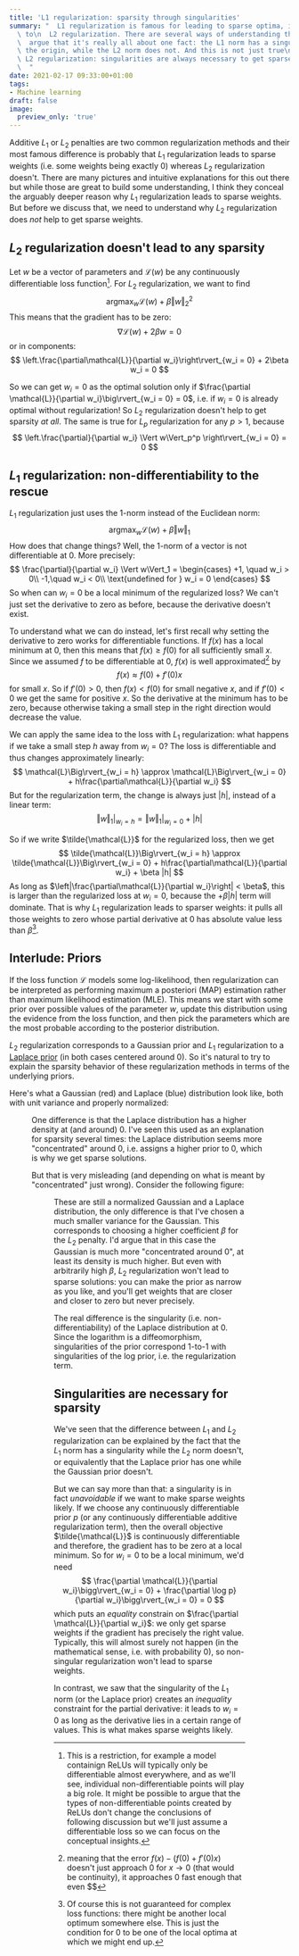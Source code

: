```yaml
---
title: 'L1 regularization: sparsity through singularities'
summary: "  L1 regularization is famous for leading to sparse optima, in contrast\
  \ to\n  L2 regularization. There are several ways of understanding this but I'll\n\
  \  argue that it's really all about one fact: the L1 norm has a singularity\n  at\
  \ the origin, while the L2 norm does not. And this is not just true\n  for L1 and\
  \ L2 regularization: singularities are always necessary to get sparse weights.\n\
  \  "
date: 2021-02-17 09:33:00+01:00
tags:
- Machine learning
draft: false
image:
  preview_only: 'true'
---
```


<script>
	import Figure from '$lib/components/Figure.svelte';
</script>

Additive $L_1$ or $L_2$ penalties are two common regularization methods
and their most famous difference is probably that $L_1$ regularization
leads to sparse weights (i.e. some weights being exactly 0) whereas $L_2$
regularization doesn't. There are many pictures and intuitive explanations
for this out there but while those are great to build some understanding,
I think they conceal the arguably deeper reason why $L_1$ regularization
leads to sparse weights. But before we discuss that, we need to understand
why $L_2$ regularization does _not_ help to get sparse weights.


## $L_2$ regularization doesn't lead to any sparsity

Let $w$ be a vector of parameters and $\mathcal{L}(w)$ be any continuously
differentiable loss function[^1].
For $L_2$ regularization, we want to find
$$
\operatorname*{argmax}_w \mathcal{L}(w) + \beta\Vert w\Vert_2^2
$$
This means that the gradient has to be zero:
$$
\nabla \mathcal{L}(w) + 2\beta w = 0
$$
or in components:
$$
\left.\frac{\partial\mathcal{L}}{\partial w_i}\right\rvert_{w_i = 0} + 2\beta w_i = 0
$$

So we can get $w_i = 0$ as the optimal solution only if $\frac{\partial \mathcal{L}}{\partial w_i}\big\rvert_{w_i = 0} = 0$,
i.e. if $w_i = 0$ is already optimal without regularization! So $L_2$ regularization
doesn't help to get sparsity _at all_. The same is true for $L_p$ regularization for
any $p > 1$, because
$$
\left.\frac{\partial}{\partial w_i} \Vert w\Vert_p^p \right\rvert_{w_i = 0} = 0
$$


## $L_1$ regularization: non-differentiability to the rescue

$L_1$ regularization just uses the 1-norm instead of the Euclidean
norm:
$$
\operatorname*{argmax}_w \mathcal{L}(w) + \beta\Vert w\Vert_1
$$
How does that change things? Well, the 1-norm of a vector is not
differentiable at 0. More precisely:
$$
\frac{\partial}{\partial w_i} \Vert w\Vert_1 = \begin{cases}
+1, \quad w_i > 0\\
-1,\quad w_i < 0\\
\text{undefined for } w_i = 0
\end{cases}
$$
So when can $w_i = 0$ be a local minimum of the regularized loss? We can't just
set the derivative to zero as before, because the derivative doesn't exist.

To understand what we can do instead, let's first recall why setting the derivative
to zero works for differentiable functions. If $f(x)$ has a local minimum
at 0, then this means that $f(x) \geq f(0)$ for all sufficiently small $x$.
Since we assumed $f$ to be differentiable at $0$, $f(x)$ is well approximated[^2]
by
$$
f(x) \approx f(0) + f'(0)x
$$
for small $x$. So if $f'(0) > 0$, then $f(x) < f(0)$ for small negative $x$,
and if $f'(0) < 0$ we get the same for positive $x$. So the derivative at
the minimum has to be zero, because otherwise taking a small step in the right
direction would decrease the value.

We can apply the same idea to the loss with $L_1$ regularization: what happens
if we take a small step $h$ away from $w_i = 0$? The loss is differentiable
and thus changes approximately linearly:
$$
\mathcal{L}\Big\rvert_{w_i = h} \approx \mathcal{L}\Big\rvert_{w_i = 0} + h\frac{\partial\mathcal{L}}{\partial w_i}
$$
But for the regularization term, the change is always just $|h|$, instead
of a linear term:
$$
\Vert w\Vert_1 \bigg\rvert_{w_i = h} = \Vert w \Vert_1\bigg\rvert_{w_i = 0} + |h|
$$

So if we write $\tilde{\mathcal{L}}$ for the regularized loss, then we get
$$
\tilde{\mathcal{L}}\Big\rvert_{w_i = h} \approx \tilde{\mathcal{L}}\Big\rvert_{w_i = 0} + h\frac{\partial\mathcal{L}}{\partial w_i} + \beta |h|
$$
As long as $\left|\frac{\partial\mathcal{L}}{\partial w_i}\right| < \beta$,
this is larger than the regularized loss at $w_i = 0$, because
the $+ \beta |h|$ term will dominate. That is why $L_1$ regularization
leads to sparser weights: it pulls all those weights to zero whose
partial derivative at 0 has absolute value less than $\beta$[^3].


## Interlude: Priors

If the loss function $\mathcal{L}$ models some log-likelihood, then
regularization can be interpreted as performing maximum a posteriori (MAP) estimation
rather than maximum likelihood estimation (MLE). This means we start with some
prior over possible values of the parameter $w$, update this distribution
using the evidence from the loss function, and then pick the parameters
which are the most probable according to the posterior distribution.

$L_2$ regularization corresponds to a Gaussian prior and $L_1$ regularization
to a [Laplace prior](https://en.wikipedia.org/wiki/Laplace%5Fdistribution) (in both cases centered around 0). So it's natural to
try to explain the sparsity behavior of these regularization methods
in terms of the underlying priors.

Here's what a Gaussian (red) and Laplace (blue) distribution look like, both with
unit variance and properly normalized:

<Figure src="./gaussian_laplace.png" caption="Figure 1: Gaussian and Laplace distribution with unit variance (created using <https://www.desmos.com/>)" />

One difference is that the Laplace distribution has a higher density
at (and around) 0. I've seen this used as an explanation for sparsity several times:
the Laplace distribution seems more "concentrated" around 0, i.e. assigns a higher
prior to 0, which is why we get sparse solutions.

But that is very misleading (and depending on what is meant by "concentrated" just wrong). Consider the following
figure:

<Figure src="./narrow_gaussian_laplace.png" caption="Figure 2: Narrower Gaussian" />

These are still a normalized Gaussian and a Laplace distribution, the only difference is that
I've chosen a much smaller variance for the Gaussian. This corresponds to
choosing a higher coefficient $\beta$ for the $L_2$ penalty. I'd argue that in this case the Gaussian is much more
"concentrated around 0", at least its density is much higher. But even with arbitrarily
high $\beta$, $L_2$ regularization won't lead to sparse solutions: you can make
the prior as narrow as you like, and you'll get weights that are closer and closer to
zero but never precisely.

The real difference is the singularity (i.e. non-differentiability) of the Laplace distribution
at 0. Since the logarithm is a diffeomorphism, singularities of the prior correspond
1-to-1 with singularities of the log prior, i.e. the regularization term.


## Singularities are necessary for sparsity

We've seen that the difference between $L_1$ and $L_2$ regularization can be explained
by the fact that the $L_1$ norm has a singularity while the $L_2$ norm doesn't, or equivalently
that the Laplace prior has one while the Gaussian prior doesn't.

But we can say more than that: a singularity is in fact _unavoidable_ if we want to make sparse weights likely.
If we choose any continuously differentiable prior $p$ (or any continuously differentiable
additive regularization term), then the overall objective $\tilde{\mathcal{L}}$ is
continuously differentiable and therefore, the gradient has to be zero at a local minimum.
So for $w_i = 0$ to be a local minimum, we'd need
$$
\frac{\partial \mathcal{L}}{\partial w_i}\bigg\rvert_{w_i = 0} + \frac{\partial \log p}{\partial w_i}\bigg\rvert_{w_i = 0} = 0
$$
which puts an _equality_ constrain on $\frac{\partial \mathcal{L}}{\partial w_i}$: we only
get sparse weights if the gradient has precisely the right value. Typically, this will
almost surely not happen (in the mathematical sense, i.e. with probability 0), so non-singular
regularization won't lead to sparse weights.

In contrast, we saw that
the singularity of the $L_1$ norm (or the Laplace prior) creates an _inequality_ constraint
for the partial derivative: it leads to $w_i = 0$ as long as the derivative lies in a certain
range of values. This is what makes sparse weights likely.

[^1]: This is a restriction, for example a model containign ReLUs will typically only be differentiable almost everywhere, and as we'll see, individual non-differentiable points will play a big role. It might be possible to argue that the types of non-differentiable points created by ReLUs don't change the conclusions of following discussion but we'll just assume a differentiable loss so we can focus on the conceptual insights.
[^2]: meaning that the error $f(x) - (f(0) + f'(0)x)$ doesn't just approach 0 for $x \to 0$ (that would be continuity), it approaches 0 fast enough that even $$
[^2]: meaning that the error $f(x) - (f(0) + f'(0)x)$ doesn't just approach 0 for $x \to 0$ (that would be continuity), it approaches 0 fast enough that even \frac{f(x) - (f(0) + f'(0)x)}{x} \to 0
[^2]: meaning that the error $f(x) - (f(0) + f'(0)x)$ doesn't just approach 0 for $x \to 0$ (that would be continuity), it approaches 0 fast enough that even $$
[^3]: Of course this is not guaranteed for complex loss functions: there might be another local optimum somewhere else. This is just the condition for 0 to be one of the local optima at which we might end up.
